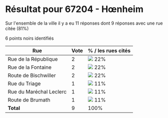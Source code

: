 # Résultat pour 67204 - Hœnheim

Sur l'ensemble de la ville il y a eu 11 réponses dont 9 réponses avec une rue citée (81%)

6 points noirs identifiés

| Rue | Vote | % / les rues cités|
|-----|------|-------------------|
| Rue de la République | 2 | <img src="../../img/bar_22.gif" />&nbsp;22%|
| Rue de la Fontaine | 2 | <img src="../../img/bar_22.gif" />&nbsp;22%|
| Route de Bischwiller | 2 | <img src="../../img/bar_22.gif" />&nbsp;22%|
| Rue du Triage | 1 | <img src="../../img/bar_11.gif" />&nbsp;11%|
| Rue du Maréchal Leclerc | 1 | <img src="../../img/bar_11.gif" />&nbsp;11%|
| Route de Brumath | 1 | <img src="../../img/bar_11.gif" />&nbsp;11%|
| **Total** | 9 | 100%|

